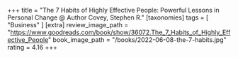 +++
title = "The 7 Habits of Highly Effective People: Powerful Lessons in Personal Change @ Author Covey, Stephen R."
[taxonomies]
tags = [ "Business" ]
[extra]
review_image_path = "https://www.goodreads.com/book/show/36072.The_7_Habits_of_Highly_Effective_People"
book_image_path = "/books/2022-06-08-the-7-habits.jpg"
rating = 4.16
+++
